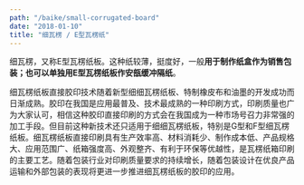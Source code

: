 ```yaml
---
path: "/baike/small-corrugated-board"
date: "2018-01-10"
title: "细瓦楞 / E型瓦楞纸"
---
```


细瓦楞，又称E型瓦楞纸板。这种纸较薄，挺度好，一般**用于制作纸盒作为销售包装；也可以单独用E型瓦楞纸板作安瓿缓冲隔纸**。   

细瓦楞纸板直接胶印技术随着新型细细瓦楞纸板、特制橡皮布和油墨的开发成功而日渐成熟。胶印在我国是应用最普及、技术最成熟的一种印刷方式，印刷质量也广为大家认可，相信这种胶印直接印刷的方式会在我国成为一种市场号召力非常强的加工手段。但目前这种新技术还只适用于细细瓦楞纸板，特别是G型和F型细瓦楞纸板。细瓦楞纸板直接印刷具有生产效率高、材料消耗少、制作成本低、产品规格大、应用范围广、纸箱强度高、外观整齐、有利于环保等优越性，是瓦楞纸箱印刷的主要工艺。随着包装行业对印刷质量要求的持续增长，随着包装设计在优良产品运输和外部包装的表现将更进一步推进细瓦楞纸板的胶印的应用。      

